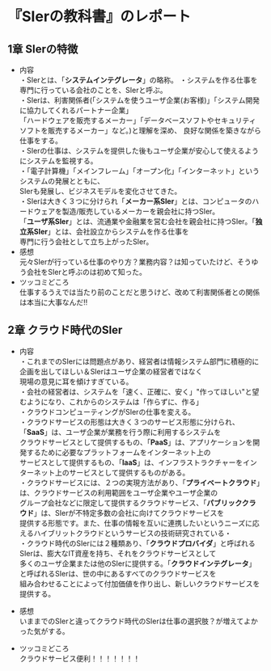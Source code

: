 # 『SIerの教科書』のレポート  
## 1章 SIerの特徴  
  
  - 内容  
    ・SIerとは、「**システムインテグレータ**」の略称。
    ・システムを作る仕事を専門に行っている会社のことを、SIerと呼ぶ。  
    ・SIerは、利害関係者(「システムを使うユーザ企業(お客様)」「システム開発に協力してくれるパートナー企業」  
      「ハードウェアを販売するメーカー」「データベースソフトやセキュリティソフトを販売するメーカー」など。)と理解を深め、    良好な関係を築きながら仕事をする。  
    ・SIerの仕事は、システムを提供した後もユーザ企業が安心して使えるようにシステムを監視する。  
    ・「電子計算機」「メインフレーム」「オープン化」「インターネット」というシステムの発展とともに、  
      SIerも発展し、ビジネスモデルを変化させてきた。  
    ・SIerは大きく３つに分けられ「**メーカー系SIer**」とは、コンピュータのハードウェアを製造/販売しているメーカーを親会社に持つSIer。  
      「**ユーザ系SIer**」とは、流通業や金融業を営む会社を親会社に持つSIer。「**独立系SIer**」とは、会社設立からシステムを作る仕事を   
      専門に行う会社として立ち上がったSIer。  
  - 感想  
    元々SIerが行っている仕事のやり方？業務内容？は知っていたけど、そうゆう会社をSIerと呼ぶのは初めて知った。
  - ツッコミどころ  
    仕事するうえでは当たり前のことだと思うけど、改めて利害関係者との関係は本当に大事なんだ‼  
  
## 2章 クラウド時代のSIer  
  
  - 内容  
    ・これまでのSIerには問題点があり、経営者は情報システム部門に積極的に企画を出してほしい＆SIerはユーザ企業の経営者ではなく  
      現場の意見に耳を傾けすぎている。  
    ・会社の経営者は、システムを「速く、正確に、安く」"作ってほしい"と望むようになり、これからのシステムは「作らずに、作る」  
    ・クラウドコンピューティングがSIerの仕事を変える。  
    ・クラウドサービスの形態は大きく３つのサービス形態に分けられ、「**SaaS**」は、ユーザ企業が業務を行う際に利用するシステムを  
     クラウドサービスとして提供するもの、「**PaaS**」は、アプリケーションを開発するために必要なプラットフォームをインターネット上の  
     サービスとして提供するもの、「**IaaS**」は、インフラストラクチャーをインターネット上のサービスとして提供するものがある。  
    ・クラウドサービスには、２つの実現方法があり、「**プライベートクラウド**」は、クラウドサービスの利用範囲をユーザ企業やユーザ企業の  
      グループ会社などに限定して提供するクラウドサービス、「**パブリッククラウド**」は、SIerが不特定多数の会社に向けてクラウドサービスを  
      提供する形態です。また、仕事の情報を互いに連携したいというニーズに応えるハイブリットクラウドというサービスの技術研究されている・  
    ・クラウド時代のSIerには２種類あり、「**クラウドプロバイダ**」と呼ばれるSIerは、膨大なIT資産を持ち、それをクラウドサービスとして  
     多くのユーザ企業または他のSIerに提供する。「**クラウドインテグレータ**」と呼ばれるSIerは、世の中にあるすべてのクラウドサービスを  
     組み合わせることによって付加価値を作り出し、新しいクラウドサービスを提供する。  

  - 感想  
    いままでのSIerと違ってクラウド時代のSIerは仕事の選択肢？が増えてよかった気がする。  

  - ツッコミどころ  
    クラウドサービス便利！！！！！！！　　

